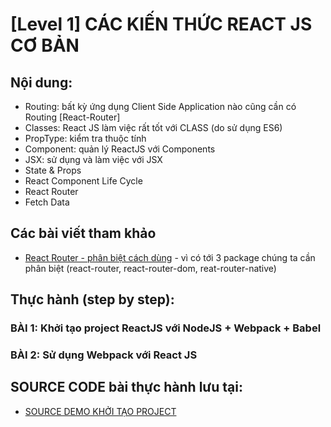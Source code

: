 # [Level 1] CÁC KIẾN THỨC REACT JS CƠ BẢN

## Nội dung:
* Routing: bất kỳ ứng dụng Client Side Application nào cũng cần có Routing [React-Router]
* Classes: React JS làm việc rất tốt với CLASS (do sử dụng ES6)
* PropType: kiểm tra thuộc tính
* Component: quản lý ReactJS với Components
* JSX: sử dụng và làm việc với JSX
* State & Props
* React Component Life Cycle
* React Router
* Fetch Data

## Các bài viết tham khảo
* [React Router - phân biệt cách dùng](https://medium.com/@pshrmn/a-simple-react-router-v4-tutorial-7f23ff27adf) - vì có tới 3 package chúng ta cần phân biệt (react-router, react-router-dom, reat-router-native)

## Thực hành (step by step):
### BÀI 1: Khởi tạo project ReactJS với NodeJS + Webpack + Babel
### BÀI 2: Sử dụng Webpack với React JS


## SOURCE CODE bài thực hành lưu tại:
* [SOURCE DEMO KHỞI TẠO PROJECT](https://github.com/nvminhtu/React/tree/master/reactjs/source)

